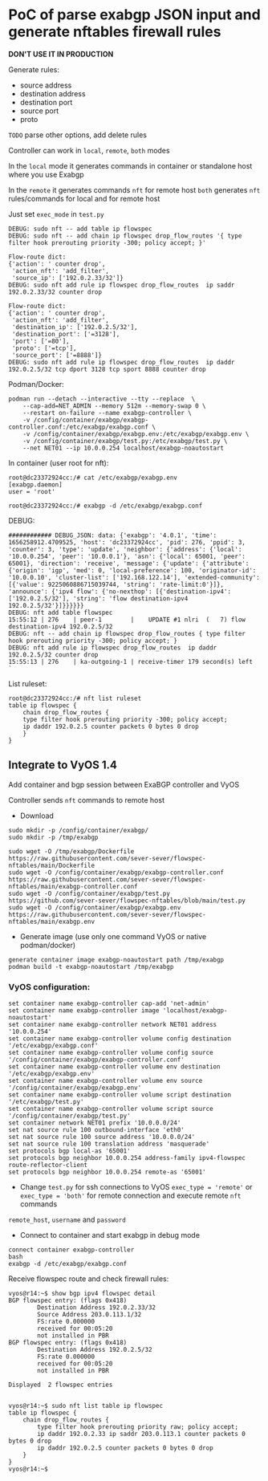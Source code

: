 # PoC of parse exabgp JSON input and generate nftables firewall rules
**DON'T  USE IT IN PRODUCTION**

Generate rules:
* source address
* destination address
* destination port
* source port
* proto

`TODO` parse other options, add delete rules

Controller can work in `local`, `remote`, `both` modes

In the `local` mode it generates commands in container or standalone host where you use Exabgp

In the `remote` it generates commands `nft` for remote host
`both` generates `nft` rules/commands for local and for remote host

Just set `exec_mode` in `test.py`

```
DEBUG: sudo nft -- add table ip flowspec
DEBUG: sudo nft -- add chain ip flowspec drop_flow_routes '{ type filter hook prerouting priority -300; policy accept; }'

Flow-route dict: 
{'action': ' counter drop',
 'action_nft': 'add_filter',
 'source_ip': ['192.0.2.33/32']}
DEBUG: sudo nft add rule ip flowspec drop_flow_routes  ip saddr 192.0.2.33/32 counter drop

Flow-route dict: 
{'action': ' counter drop',
 'action_nft': 'add_filter',
 'destination_ip': ['192.0.2.5/32'],
 'destination_port': ['=3128'],
 'port': ['=80'],
 'proto': ['=tcp'],
 'source_port': ['=8888']}
DEBUG: sudo nft add rule ip flowspec drop_flow_routes  ip daddr 192.0.2.5/32 tcp dport 3128 tcp sport 8888 counter drop
```

Podman/Docker:
```
podman run --detach --interactive --tty --replace  \
    --cap-add=NET_ADMIN --memory 512m --memory-swap 0 \
    --restart on-failure --name exabgp-controller \
    -v /config/container/exabgp/exabgp-controller.conf:/etc/exabgp/exabgp.conf \
    -v /config/container/exabgp/exabgp.env:/etc/exabgp/exabgp.env \
    -v /config/container/exabgp/test.py:/etc/exabgp/test.py \
    --net NET01 --ip 10.0.0.254 localhost/exabgp-noautostart

```
In container (user root for nft):
```
root@dc23372924cc:/# cat /etc/exabgp/exabgp.env 
[exabgp.daemon]
user = 'root'

root@dc23372924cc:/# exabgp -d /etc/exabgp/exabgp.conf
```

DEBUG:
```
############ DEBUG_JSON: data: {'exabgp': '4.0.1', 'time': 1656258912.4709525, 'host': 'dc23372924cc', 'pid': 276, 'ppid': 3, 'counter': 3, 'type': 'update', 'neighbor': {'address': {'local': '10.0.0.254', 'peer': '10.0.0.1'}, 'asn': {'local': 65001, 'peer': 65001}, 'direction': 'receive', 'message': {'update': {'attribute': {'origin': 'igp', 'med': 0, 'local-preference': 100, 'originator-id': '10.0.0.10', 'cluster-list': ['192.168.122.14'], 'extended-community': [{'value': 9225060886715039744, 'string': 'rate-limit:0'}]}, 'announce': {'ipv4 flow': {'no-nexthop': [{'destination-ipv4': ['192.0.2.5/32'], 'string': 'flow destination-ipv4 192.0.2.5/32'}]}}}}}}
DEBUG: nft add table flowspec
15:55:12 | 276    | peer-1        |    UPDATE #1 nlri  (   7) flow destination-ipv4 192.0.2.5/32
DEBUG: nft -- add chain ip flowspec drop_flow_routes { type filter hook prerouting priority -300; policy accept; }
DEBUG: nft add rule ip flowspec drop_flow_routes  ip daddr 192.0.2.5/32 counter drop
15:55:13 | 276    | ka-outgoing-1 | receive-timer 179 second(s) left
`
```
List ruleset:
```
root@dc23372924cc:/# nft list ruleset
table ip flowspec {
    chain drop_flow_routes {
	type filter hook prerouting priority -300; policy accept;
	ip daddr 192.0.2.5 counter packets 0 bytes 0 drop
    }
}

```
## Integrate to VyOS 1.4
Add container and bgp session between ExaBGP controller and VyOS

Controller sends `nft` commands to remote host
* Download 
```
sudo mkdir -p /config/container/exabgp/
sudo mkdir -p /tmp/exabgp

sudo wget -O /tmp/exabgp/Dockerfile https://raw.githubusercontent.com/sever-sever/flowspec-nftables/main/Dockerfile
sudo wget -O /config/container/exabgp/exabgp-controller.conf https://raw.githubusercontent.com/sever-sever/flowspec-nftables/main/exabgp-controller.conf
sudo wget -O /config/container/exabgp/test.py https://github.com/sever-sever/flowspec-nftables/blob/main/test.py
sudo wget -O /config/container/exabgp/exabgp.env https://raw.githubusercontent.com/sever-sever/flowspec-nftables/main/exabgp.env

```
* Generate image (use only one command VyOS or native podman/docker)
```
generate container image exabgp-noautostart path /tmp/exabgp
podman build -t exabgp-noautostart /tmp/exabgp

```
### VyOS configuration:
```
set container name exabgp-controller cap-add 'net-admin'
set container name exabgp-controller image 'localhost/exabgp-noautostart'
set container name exabgp-controller network NET01 address '10.0.0.254'
set container name exabgp-controller volume config destination '/etc/exabgp/exabgp.conf'
set container name exabgp-controller volume config source '/config/container/exabgp/exabgp-controller.conf'
set container name exabgp-controller volume env destination '/etc/exabgp/exabgp.env'
set container name exabgp-controller volume env source '/config/container/exabgp/exabgp.env'
set container name exabgp-controller volume script destination '/etc/exabgp/test.py'
set container name exabgp-controller volume script source '/config/container/exabgp/test.py'
set container network NET01 prefix '10.0.0.0/24'
set nat source rule 100 outbound-interface 'eth0'
set nat source rule 100 source address '10.0.0.0/24'
set nat source rule 100 translation address 'masquerade'
set protocols bgp local-as '65001'
set protocols bgp neighbor 10.0.0.254 address-family ipv4-flowspec route-reflector-client
set protocols bgp neighbor 10.0.0.254 remote-as '65001'
```
* Change `test.py` for ssh connections to VyOS
`exec_type = 'remote'` or `exec_type = 'both'` for remote connection and execute remote `nft` commands

`remote_host`, `username` and `password`
* Connect to container and start exabgp in debug mode
```
connect container exabgp-controller
bash
exabgp -d /etc/exabgp/exabgp.conf

```

Receive flowspec route and check firewall rules:
```
vyos@r14:~$ show bgp ipv4 flowspec detail 
BGP flowspec entry: (flags 0x418)
        Destination Address 192.0.2.33/32
        Source Address 203.0.113.1/32
        FS:rate 0.000000
        received for 00:05:20
        not installed in PBR
BGP flowspec entry: (flags 0x418)
        Destination Address 192.0.2.5/32
        FS:rate 0.000000
        received for 00:05:20
        not installed in PBR

Displayed  2 flowspec entries


vyos@r14:~$ sudo nft list table ip flowspec
table ip flowspec {
	chain drop_flow_routes {
		type filter hook prerouting priority raw; policy accept;
		ip daddr 192.0.2.33 ip saddr 203.0.113.1 counter packets 0 bytes 0 drop
		ip daddr 192.0.2.5 counter packets 0 bytes 0 drop
	}
}
vyos@r14:~$ 
```
